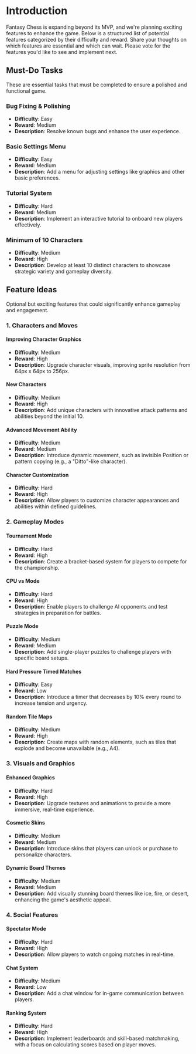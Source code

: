 # Introduction

Fantasy Chess is expanding beyond its MVP, and we're planning exciting features to enhance the game. Below is a structured list of potential features categorized by their difficulty and reward. Share your thoughts on which features are essential and which can wait. Please vote for the features you'd like to see and implement next.

## Must-Do Tasks

These are essential tasks that must be completed to ensure a polished and functional game.

### Bug Fixing & Polishing
- **Difficulty**: Easy
- **Reward**: Medium
- **Description**: Resolve known bugs and enhance the user experience.

### Basic Settings Menu
- **Difficulty**: Easy
- **Reward**: Medium
- **Description**: Add a menu for adjusting settings like graphics and other basic preferences.

### Tutorial System
- **Difficulty**: Hard
- **Reward**: Medium
- **Description**: Implement an interactive tutorial to onboard new players effectively.

### Minimum of 10 Characters
- **Difficulty**: Medium
- **Reward**: High
- **Description**: Develop at least 10 distinct characters to showcase strategic variety and gameplay diversity.

## Feature Ideas

Optional but exciting features that could significantly enhance gameplay and engagement.

### 1. Characters and Moves

#### Improving Character Graphics
- **Difficulty**: Medium
- **Reward**: High
- **Description**: Upgrade character visuals, improving sprite resolution from 64px x 64px to 256px.

#### New Characters
- **Difficulty**: Medium
- **Reward**: High
- **Description**: Add unique characters with innovative attack patterns and abilities beyond the initial 10.

#### Advanced Movement Ability
- **Difficulty**: Medium
- **Reward**: Medium
- **Description**: Introduce dynamic movement, such as invisible Position or pattern copying (e.g., a "Ditto"-like character).

#### Character Customization
- **Difficulty**: Hard
- **Reward**: High
- **Description**: Allow players to customize character appearances and abilities within defined guidelines.

### 2. Gameplay Modes

#### Tournament Mode
- **Difficulty**: Hard
- **Reward**: High
- **Description**: Create a bracket-based system for players to compete for the championship.

#### CPU vs Mode
- **Difficulty**: Hard
- **Reward**: High
- **Description**: Enable players to challenge AI opponents and test strategies in preparation for battles.

#### Puzzle Mode
- **Difficulty**: Medium
- **Reward**: Medium
- **Description**: Add single-player puzzles to challenge players with specific board setups.

#### Hard Pressure Timed Matches
- **Difficulty**: Easy
- **Reward**: Low
- **Description**: Introduce a timer that decreases by 10% every round to increase tension and urgency.

#### Random Tile Maps
- **Difficulty**: Medium
- **Reward**: High
- **Description**: Create maps with random elements, such as tiles that explode and become unavailable (e.g., A4).

### 3. Visuals and Graphics

#### Enhanced Graphics
- **Difficulty**: Hard
- **Reward**: High
- **Description**: Upgrade textures and animations to provide a more immersive, real-time experience.

#### Cosmetic Skins
- **Difficulty**: Medium
- **Reward**: Medium
- **Description**: Introduce skins that players can unlock or purchase to personalize characters.

#### Dynamic Board Themes
- **Difficulty**: Medium
- **Reward**: Medium
- **Description**: Add visually stunning board themes like ice, fire, or desert, enhancing the game's aesthetic appeal.

### 4. Social Features

#### Spectator Mode
- **Difficulty**: Hard
- **Reward**: High
- **Description**: Allow players to watch ongoing matches in real-time.

#### Chat System
- **Difficulty**: Medium
- **Reward**: Low
- **Description**: Add a chat window for in-game communication between players.

#### Ranking System
- **Difficulty**: Hard
- **Reward**: High
- **Description**: Implement leaderboards and skill-based matchmaking, with a focus on calculating scores based on player moves.

